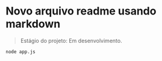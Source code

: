 <h1>Novo arquivo readme usando markdown</h1>

> Estágio do projeto: Em desenvolvimento.

```
node app.js
```
